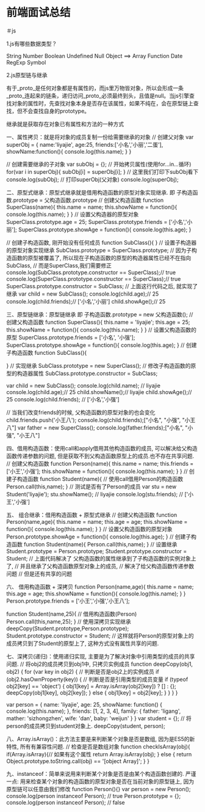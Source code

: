 # 前端面试总结

＃js

1.js有哪些数据类型？

String 
Number
Boolean
Undefined
Null
Object  ==> Array Function Date RegExp
Symbol

2.js原型链与继承

有于_proto_是任何对象都是有属性的，而js里万物皆对象，所以会形成一条_proto_连起来的链条，递归访问_proto_必须最终到头，且值是null。当js引擎查找对象的属性时，先查找对象本身是否存在该属性，如果不纯在，会在原型链上查找，但不会查找自身的prototype。

继承就是获取存在对象已有属性和方法的一种方式

一、属性拷贝：就是将对象的成员复制一份给需要继承的对象
// 创建父对象
var superObj = {
    name:'liyajie',
    age:25,
    friends:['小名','小丽','二蛋'],
    showName:function(){
        console.log(this.name);
    }
}

// 创建需要继承的子对象
var subObj = {};
// 开始拷贝属性(使用for...in...循环)
for(var i in superObj){
    subObj[i] = superObj[i];
}
// 这里我们打印下subObj看下
console.log(subObj);
// 打印superObj(父对象)
console.log(superObj);

二、原型式继承：原型式继承就是借用构造函数的原型对象实现继承. 即 子构造函数.prototype = 父构造函数.prototype
// 创建父构造函数
function SuperClass(name){
    this.name = name;
    this.showName = function(){
        console.log(this.name);
    }
}
// 设置父构造器的原型对象
SuperClass.prototype.age = 25;
SuperClass.prototype.friends = ['小名','小丽'];
SuperClass.prototype.showAge = function(){
    console.log(this.age);
}

// 创建子构造函数, 刚开始没有任何成员
function SubClass(){
}
// 设置子构造器的原型对象实现继承
SubClass.prototype = SuperClass.prototype;
// 因为子构造函数的原型被覆盖了, 所以现在子构造函数的原型的构造器属性已经不在指向SubClass,
// 而是SuperClass,我们需要修正
console.log(SubClass.prototype.constructor == SuperClass);// true
console.log(SuperClass.prototype.constructor == SuperClass);// true
SuperClass.prototype.constructor = SubClass;
// 上面这行代码之后, 就实现了继承
var child = new SubClass();
console.log(child.age);// 25
console.log(child.friends);// ['小名','小丽']
child.showAge();// 25

三、原型链继承：原型链继承 即 子构造函数.prototype = new 父构造函数();
// 创建父构造函数
function SuperClass(){
    this.name = 'liyajie';
    this.age = 25;
    this.showName = function(){
        console.log(this.name);
    }
}
// 设置父构造函数的原型
SuperClass.prototype.friends = ['小名', '小强'];
SuperClass.prototype.showAge = function(){
    console.log(this.age);
}
// 创建子构造函数
function SubClass(){

}
// 实现继承
SubClass.prototype = new SuperClass();
// 修改子构造函数的原型的构造器属性
SubClass.prototype.constructor = SubClass;

var child = new SubClass();
console.log(child.name); // liyajie
console.log(child.age);// 25
child.showName();// liyajie
child.showAge();// 25
console.log(child.friends); // ['小名','小强']

// 当我们改变friends的时候, 父构造函数的原型对象的也会变化
child.friends.push('小王八');
console.log(child.friends);["小名", "小强", "小王八"]
var father = new SuperClass();
console.log(father.friends);["小名", "小强", "小王八"]

四、借用构造函数：使用call和apply借用其他构造函数的成员, 可以解决给父构造函数传递参数的问题, 但是获取不到父构造函数原型上的成员.也不存在共享问题.
// 创建父构造函数
function Person(name){
    this.name = name;
    this.friends = ['小王','小强'];
    this.showName = function(){
        console.log(this.name);
    }
}
// 创建子构造函数
function Student(name){
    // 使用call借用Person的构造函数
    Person.call(this,name);
}
// 测试是否有了Person的成员
var stu = new Student('liyajie');
stu.showName(); // liyajie
console.log(stu.friends); // ['小王','小强']

五、 组合继承：借用构造函数 + 原型式继承
// 创建父构造函数
function Person(name,age){
    this.name = name;
    this.age = age;
    this.showName = function(){
        console.log(this.name);
    }
}
// 设置父构造函数的原型对象
Person.prototype.showAge = function(){
    console.log(this.age);
}
// 创建子构造函数
function Student(name){
    Person.call(this,name);
}
// 设置继承
Student.prototype = Person.prototype;
Student.prototype.constructor = Student;
// 上面代码解决了 父构造函数的属性继承到了子构造函数的实例对象上了, 
// 并且继承了父构造函数原型对象上的成员, 
// 解决了给父构造函数传递参数问题
// 但是还有共享的问题

六、 借用构造函数 + 深拷贝
function Person(name,age){
    this.name = name;
    this.age = age;
    this.showName = function(){
        console.log(this.name);
    }
}
Person.prototype.friends = ['小王','小强','小王八'];

function Student(name,25){
    // 借用构造函数(Person)
    Person.call(this,name,25);
}
// 使用深拷贝实现继承
deepCopy(Student.prototype,Person.prototype);
Student.prototype.constructor = Student;
// 这样就将Person的原型对象上的成员拷贝到了Student的原型上了, 这种方式没有属性共享的问题.

七、深拷贝(递归)：使用递归实现, 主要是为了解决对象中引用类型的成员的共享问题.
// 将obj2的成员拷贝到obj1中, 只拷贝实例成员
function deepCopy(obj1, obj2) {
    for (var key in obj2) {
        // 判断是否是obj2上的实例成员
        if (obj2.hasOwnProperty(key)) {
            // 判断是否是引用类型的成员变量
            if (typeof obj2[key] == 'object') {
                obj1[key] = Array.isArray(obj2[key]) ? [] : {};
                deepCopy(obj1[key], obj2[key]);
            } else {
                obj1[key] = obj2[key];
            }
        }
    }
}

var person = {
    name: 'liyajie',
    age: 25,
    showName: function() {
        console.log(this.name);
    },
    friends: [1, 2, 3, 4],
    family: {
        father: 'ligang',
        mather: 'sizhongzhen',
        wife: 'dan',
        baby: 'weijun'
    }
}
var student = {};
// 将person的成员拷贝到student对象上.
deepCopy(student, person);

八、Array.isArray()：此方法主要是来判断某个对象是否是数组, 因为是ES5的新特性, 所有有兼容性问题.
// 检查是否是数组对象
function checkIsArray(obj){
    if(Array.isArray){// 如果有这个属性
        return Array.isArray(obj);
    } else {
        return Object.prototype.toString.call(obj) == '[object Array]';
    }
}

九、instanceof：简单来说用来判断某个对象是否是由某个构造函数创建的.
严谨一点: 用来检查某个对象的构造函数的原型对象是否在当前对象的原型链上, 因为原型链可以任意由我们修改
function Person(){}
var person = new Person();
console.log(person instanceof Person); // true
Person.prototype = {};
console.log(person instanceof Person); // false
